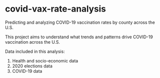 # covid-vax-rate-analysis
Predicting and analyzing COVID-19 vaccination rates by county across the U.S.

This project aims to understand what trends and patterns drive COVID-19 vaccination across the U.S.

Data included in this analysis:
1. Health and socio-economic data
2. 2020 elections data
3. COVID-19 data
